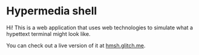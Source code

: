 # Hypermedia shell

Hi! This is a web application that uses web technologies to simulate what a hypettext terminal might look like.

You can check out a live version of it at [hmsh.glitch.me](hmsh.glitch.me).
